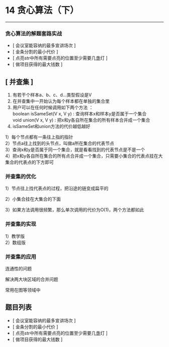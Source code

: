 # 14 贪心算法（下）

---

### 贪心算法的解题套路实战
- [ 会议室能容纳的最多宣讲场次 ]  
- [ 金条分割的最小代价 ]  
- [ 点亮str中所有需要点亮的位置至少需要几盏灯 ]  
- [ 做项目获得的最大钱数 ]  


## [ 并查集 ]

1. 有若干个样本a、b、c、d…类型假设是V  
2. 在并查集中一开始认为每个样本都在单独的集合里  
3. 用户可以在任何时候调用如下两个方法  ：  
       boolean isSameSet(V x, V y) : 查询样本x和样本y是否属于一个集合  
       void union(V x, V y) : 把x和y各自所在集合的所有样本合并成一个集合  
4. isSameSet和union方法的代价越低越好  

 
1）每个节点都有一条往上指的指针  
2）节点a往上找到的头节点，叫做a所在集合的代表节点  
3）查询x和y是否属于同一个集合，就是看看找到的代表节点是不是一个  
4）把x和y各自所在集合的所有点合并成一个集合，只需要小集合的代表点挂在大集合的代表点的下方即可  



### 并查集的优化

1）节点往上找代表点的过程，把沿途的链变成扁平的

2）小集合挂在大集合的下面

3）如果方法调用很频繁，那么单次调用的代价为O(1)，两个方法都如此

### 并查集的实现
1）教学版  
2）数组版  


### 并查集的应用
连通性的问题

解决两大块区域的合并问题

常用在图等领域中


## 题目列表
- [ 会议室能容纳的最多宣讲场次 ]  
- [ 金条分割的最小代价 ]  
- [ 点亮str中所有需要点亮的位置至少需要几盏灯 ]  
- [ 做项目获得的最大钱数 ]  


